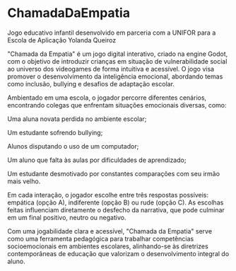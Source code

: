 # ChamadaDaEmpatia
Jogo educativo infantil desenvolvido em parceria com a UNIFOR para a Escola de Aplicação Yolanda Queiroz

"Chamada da Empatia" é um jogo digital interativo, criado na engine Godot, com o objetivo de introduzir crianças em situação de vulnerabilidade social ao universo dos videogames de forma intuitiva e acessível. O jogo visa promover o desenvolvimento da inteligência emocional, abordando temas como inclusão, bullying e desafios de adaptação escolar.

Ambientado em uma escola, o jogador percorre diferentes cenários, encontrando colegas que enfrentam situações emocionais diversas, como:

Uma aluna novata perdida no ambiente escolar;

Um estudante sofrendo bullying;

Alunos disputando o uso de um computador;

Um aluno que falta às aulas por dificuldades de aprendizado;

Um estudante desmotivado por constantes comparações com seu irmão mais velho.

Em cada interação, o jogador escolhe entre três respostas possíveis: empática (opção A), indiferente (opção B) ou rude (opção C). As escolhas feitas influenciam diretamente o desfecho da narrativa, que pode culminar em um final positivo, neutro ou negativo.

Com uma jogabilidade clara e acessível, "Chamada da Empatia" serve como uma ferramenta pedagógica para trabalhar competências socioemocionais em ambientes escolares, alinhando-se às diretrizes contemporâneas de educação que valorizam o desenvolvimento integral do aluno.
